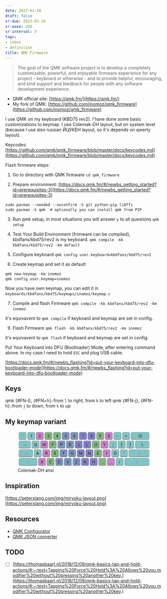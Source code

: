 ```yaml
---
date: 2023-01-28
draft: false
sr-due: 2023-03-16
sr-ease: 250
sr-interval: 3
tags:
- inbox
- definition
title: QMK Firmware
---
```


> The goal of the QMK software project is to develop a completely customizable,
> powerful, and enjoyable firmware experience for any project - keyboard or
> otherwise - and to provide helpful, encouraging, and kind support and feedback
> for people with any software development experience.


- QMK official site: [https://qmk.fm/](https://qmk.fm/)
- My fork of QMK: [https://github.com/inomoz/qmk_firmware](https://github.com/inomoz/qmk_firmware)

I use QMK on my keyboard (KBD75 rev2). I'have done some basic customizations to
keymap. I use Colemak-DH layout, but on system level (because I use also russian
ЙЦУКЕН layout, so it's depends on qwerty layout).

Keycodes: [https://github.com/qmk/qmk_firmware/blob/master/docs/keycodes.md](https://github.com/qmk/qmk_firmware/blob/master/docs/keycodes.md)

Flash firmware steps:

1. Go to directory with QMK firmware `cd qmk_firmware`

2. Prepare environment:
   [https://docs.qmk.fm/#/newbs_getting_started?id=prerequisites-3](https://docs.qmk.fm/#/newbs_getting_started?id=prerequisites-3)

```
sudo pacman --needed --noconfirm -S git python-pip libffi
sudo pacman -S qmk  # optionally you can install qmk from PIP
```


3. Run qmk setup, in most situations you will answer `y` to all questions
   `qmk setup`

4. Test Your Build Environment (frimware can be compiled), kbdfans/kbd75/rev2 is
   my keyboard. `qmk compile -kb kbdfans/kbd75/rev2 -km default`

5. Configure keyboard `qmk config user.keyboard=kbdfans/kbd75/rev2`

6. Create keymap and set it as default

```
qmk new-keymap -km inomoz
qmk config user.keymap=inomoz
```


Now you have own keymap, you can edit it in
`keyboards/kbdfans/kbd75/keymaps/inomoz/keymap.c`

7. Compile and flash Firmware `qmk compile -kb kbdfans/kbd75/rev2 -km inomoz`

it's equivavent to `qmk compile` if keyboard and keymap are set in config.

9. Flash Firmware `qmk flash -kb kbdfans/kbd75/rev2 -km inomoz`

it's equivavent to `qmk flash` if keyboard and keymap are set in config.

Put Your Keyboard into DFU (Bootloader) Mode, after entering command above. In
my case I need to hold `ESC` and plug USB cable.

[https://docs.qmk.fm/#/newbs_flashing?id=put-your-keyboard-into-dfu-bootloader-mode](https://docs.qmk.fm/#/newbs_flashing?id=put-your-keyboard-into-dfu-bootloader-mode)

## Keys

qmk {#FN-l}, {#FN+h}::from `l` to right, from `h` to left qmk {#FN-j},
{#FN-h}::from `j` to down, from `k` to up

## My keymap variant

<figure>
  <img src="img/colemak_dh_ansi.png" width="" alt="Colemak-DH ansi" title="Colemak-DH ansi" />
  <figcaption>Colemak-DH ansi</figcaption>
</figure>


## Inspiration

[https://peterxjang.com/img/miryoku-layout.png](https://peterxjang.com/img/miryoku-layout.png)

## Resources


- [QMK Configurator](https://config.qmk.fm/#/kbdfans/kbd75/rev2/LAYOUT)
- [QMK JSON converter](https://jhelvy.shinyapps.io/qmkjsonconverter/)

## TODO


- [ ] [https://thomasbaart.nl/2018/12/09/qmk-basics-tap-and-hold-actions/#:~:text=Tapping%20Force%20Hold%3A%20Allows%20you,modifier%20without%20pressing%20another%20key.](https://thomasbaart.nl/2018/12/09/qmk-basics-tap-and-hold-actions/#:~:text=Tapping%20Force%20Hold%3A%20Allows%20you,modifier%20without%20pressing%20another%20key.)